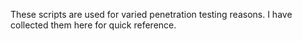 These scripts are used for varied penetration testing reasons. I have collected them here for quick reference. 
